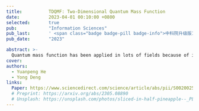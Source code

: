 ```yaml
---
title:          TDQMF: Two-Dimensional Quantum Mass Function
date:           2023-04-01 00:10:00 +0800
selected:       true
pub:            "Information Sciences"
pub_last:       ' <span class="badge badge-pill badge-info">中科院升级版1区</span> <span class="badge badge-pill badge-custom badge-warning">CCF B</span>'
pub_date:       "2023"

abstract: >-
  Quantum mass function has been applied in lots of fields because of its efficiency and validity of managing uncertainties in the form of quantum which can be regarded as an extension of classical Dempster-Shafer (DS) evidence theory. However, how to handle uncertainties in the form of quantum is still an open issue. In this paper, a new method is proposed to dispose uncertain quantum information, which is called two-dimensional quantum mass function (TDQMF). A TDQMF is consist of two elements, T=(Q 1, Q 2), both of the Q s are quantum mass functions, in which the Q 2 is an indicator of the reliability on Q 1. More flexibility and effectiveness are offered in handling uncertainty in the field of quantum by the proposed method compared with original quantum mass function. Besides, some numerical examples are provided and some practical applications are given to verify its correctness and validity.
cover:       
authors:
  - Yuanpeng He
  - Yong Deng
links:
  Paper: https://www.sciencedirect.com/science/article/abs/pii/S0020025522013238
  # Preprint: https://arxiv.org/abs/2305.08890
  # Unsplash: https://unsplash.com/photos/sliced-in-half-pineapple--_PLJZmHZzk
---
```

